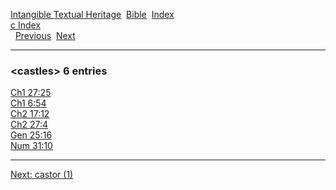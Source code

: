[Intangible Textual Heritage](../../index)  [Bible](../index) 
[Index](index)   
[c Index](_c_)  
  [Previous](c01953)  [Next](c01955) 

------------------------------------------------------------------------

### &lt;castles&gt; 6 entries

[Ch1 27:25](../kjv/ch1027.htm#025)  
[Ch1 6:54](../kjv/ch1006.htm#054)  
[Ch2 17:12](../kjv/ch2017.htm#012)  
[Ch2 27:4](../kjv/ch2027.htm#004)  
[Gen 25:16](../kjv/gen025.htm#016)  
[Num 31:10](../kjv/num031.htm#010)  

------------------------------------------------------------------------

[Next: castor (1)](c01955)
